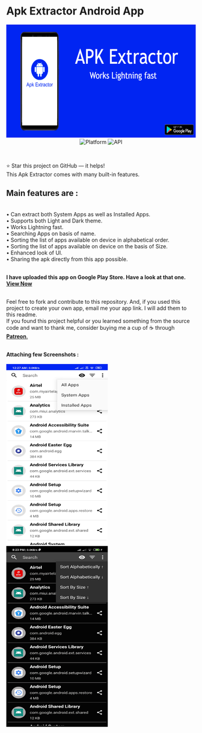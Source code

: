 # Apk Extractor Android App
<p align="center">
   <img src="https://raw.githubusercontent.com/mrudultora/Apk-Extractor-Android-App/master/screenshots/feature.png" width="800" height="300"/><br>
 <img src="https://img.shields.io/badge/platform-Android-brightgreen.svg" alt="Platform"/>     <img src="https://img.shields.io/badge/API-17%2B-blue.svg" alt="API" /><br>
</p><br>

⭐ Star this project on GitHub — it helps!<br>
This Apk Extractor comes with many built-in features. 
<h2>Main features are :</h2><br>
• Can extract both System Apps as well as Installed Apps.<br>
• Supports both Light and Dark theme.<br>
• Works Lightning fast.<br>
• Searching Apps on basis of name.<br>
• Sorting the list of apps available on device in alphabetical order.<br>
• Sorting the list of apps available on device on the basis of Size.<br>
• Enhanced look of UI.<br>
• Sharing the apk directly from this app possible.<br><br>

<b>I have uploaded this app on Google Play Store. Have a look at that one. <a href ="https://play.google.com/store/apps/details?id=com.toralabs.apkextractor">View Now</a></b><br><br>

Feel free to fork and contribute to this repository. And, if you used this project to create your own app, email me your app link. I will add them to this readme.<br>
If you found this project helpful or you learned something from the source code and want to thank me, consider buying me a cup of ☕ through <a href="https://www.patreon.com/mrudultora"><b>Patreon</b>.</a><br><br>

<b>Attaching few Screenshots :</b><br><br>
<img src="https://raw.githubusercontent.com/mrudultora/Apk-Extractor-Android-App/master/screenshots/2.jpg" width="270" height="480"/> <img src="https://raw.githubusercontent.com/mrudultora/Apk-Extractor-Android-App/master/screenshots/3.jpg" width="270" height="480"/>  
 
  
